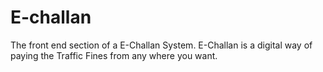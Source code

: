 # E-challan
The front end section of a E-Challan System. E-Challan is a digital way of paying the Traffic Fines from any where you want.
